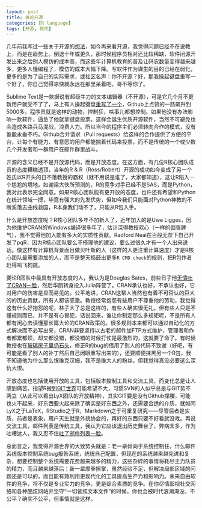 ```yaml
---
layout: post
title: 再论开源
categories: [R language]
tags: [开源, 软件]
---
```


几年前我写过一些关于开源的[想法](/cn/2010/08/sas-against-wpl-and-my-thoughts-on-open-source/)，如今再来看开源，我觉得问题已经不在说教上，而是在趋势上。倒退十年或更久，那时候程序员相对还比较稀缺，软件闭源开发出来之后别人模仿的成本高，而这些年计算机教育的普及让码农数量变得越来越多，更多人懂编程了，模仿的成本大幅下降。写软件作为谋生的目的已经在弱化，更多的是为了自己的实际需求，或社区名声：你不开源？好，那我操起键盘重写一个好了，你自己觉得凉快就永远在那里呆着吧，哥不等你了。

Sublime Text是一款据说有超级牛力的文本编辑器（不开源），可是它几个月不更新用户就受不了了，马上有人操起键盘[重写了一个](https://github.com/limetext/lime)，Github上点赞的一路飙升到5000多。程序员就是这样的动物，控制狂，啥事儿都想控制。如果他没有办法影响一款软件，逼急了他就拿键盘投票。这样会诞生优质开源软件，当然不可避免也会造成各路兵马混战，浪费人力。所以当今的程序主们必须转向合作的模式，没有谁能永垂不朽。Github合并请求（Pull requests）给这样的合作提供了方便的平台，让每个有能力、有意愿的用户都能揣着代码来投票，而不是传统的一个或少数几个开发者和一群用户在邮件群里战斗。

开源的含义已经不是开放源代码，而是开放态度。在这方面，有几位R核心团队成员的态度糟糕透顶，当年的R & R（Ross/Robert）开源的成功如今变成了另一个姓氏以R开头的日不落教授的霸权（就不用说是谁了，大家都知道），这让R陷入一个尴尬的境地。如谢梁大侠所预测的，R的竞争对手已经不是SAS，而是Python，我对此表示完全同意。如果R核心团队能有更开放的态度，也许还有希望和Python在统计领域一搏，毕竟有强大的先发优势，但如今我们只能面对Python神教的不断奚落去曲线救国，R本身我们动不了，只能从R包入手。

什么是开放态度呢？R核心团队多年不加新人了，近年加入的是Uwe Ligges，因为他维护CRAN的Windows编译很多年了，估计深得教授欢心（一样的倔强脾气），我不觉得他加入能有多大的实质性贡献。Radford Neal在百般无奈下自己开发了pqR，因为R核心团队要么不搭理他的建议，要么过很久才有一个人出来说话。像这样有计算机背景而且做贝叶斯的人（这样的人更注重计算速度）才是R核心团队最需要添加的人，而不是整天捣鼓出更多`R CMD check`的规则，把R包作者赶得鸡飞狗跳。

要论R团队中最具有开放态度的人，我认为是Douglas Bates，前些日子他[无情吐了CRAN一脸](http://comments.gmane.org/gmane.comp.lang.r.rcpp/6518)，然后华丽转身投入Julia阵营了。CRAN承认也好，不承认也好，它对用户的伤害是显而易见的。公平地讲，CRAN这帮人当然也有着不可否认的巨大的的历史贡献，所有人都该感激。教授经常抱怨有些用户不尊重他的劳动，我觉得这有什么好抱怨的呢，林子大了总是这样的，有些人确实很无礼，但有些人只是不懂规则而已，并不是有心冒犯，话说回来，谁让你制定那么多规矩呢，不是所有人都有闲心去读懂那长篇大论的CRAN政策的。很多规则本来都可以通过自动化的方式解决而不必写出来，CRAN非要坚持以古老的邮件加FTP方式维护，管理者和作者都累都烦，却又都没错，都没错的时候打仗是最激烈的，这就要了命了。有时候教授也在[玻璃房子里扔石头](https://bugs.r-project.org/bugzilla3/show_bug.cgi?id=15480)，修正R的bug的借用了别人的代码不致谢（好吧，有可能是看了别人的补丁然后自己闭眼重写出来的），还要顺便抹黑另一个R包，我不知道他为什么那么恨维克汉姆，我不是维大人的粉丝，但我觉得真没必要这么深仇大恨。

开放态度也包括使用开放的工具，包括版本控制工具和交流工具，而变化总是让人感到痛苦。指望R搬到[GIT世界](https://github.com/wch/r-source)可能希望不大，习惯SVN的人似乎总是与GIT势不两立（从此可以看出LyX团队的开放精神），其实GIT要是没有Github撑腰，可能也火不起来，好东西要火起来除了确实是好东西之外，还需要合适的介质，就如同LyX之于LaTeX，RStudio之于R，Markdown之于可重复研究——尽管后者是实质，前者是表象，用户天生就是外貌协会的，再好的东西只要不好看就没戏。再说交流工具，邮件列表是传统工具，我认为它应该退出历史舞台了，弊病太多，作为吐嘈达人，我又忍不住[吐了邮件列表一脸](http://article.gmane.org/gmane.comp.lang.r.general/303009)。

总而言之，我觉得开源世界的大致势头就是：老一辈倾向于系统控制狂，什么邮件系统版本控制系统bug报告系统，统统自己配置，但现在的系统越来越先进和复杂，想要控制整个系统需要花费越来越多的精力，这些杂碎的事情将耗尽主力队员的精力，而且越来越落后；新一辈摩拳擦掌，虽然经验不足，但解决局部区域的问题还是可以的，而且能有效利用更现代化的工具提高生产力和影响力。未来自由软件的竞争，将不仅是专业实力的竞争，更是综合素质的竞争。在你尽情鄙视社交网络和各种酷炫网站并坚守“一切皆纯文本文件”的时候，你也会被时代浪潮淹没。不公平？确实不公平，但事情就是这样。

